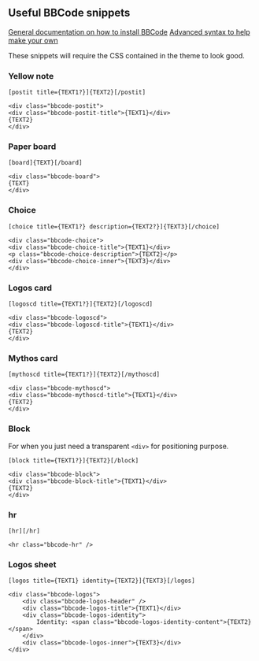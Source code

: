 

## Useful BBCode snippets

[General documentation on how to install BBCode](https://www.phpbb.com/support/docs/en/3.3/kb/article/adding-custom-bbcodes-in-phpbb3/)
[Advanced syntax to help make your own](https://s9etextformatter.readthedocs.io/Plugins/BBCodes/Custom_BBCode_syntax/)

These snippets will require the CSS contained in the theme to look good.

### Yellow note

```
[postit title={TEXT1?}]{TEXT2}[/postit]
```

```
<div class="bbcode-postit">
<div class="bbcode-postit-title">{TEXT1}</div>
{TEXT2}
</div>
```

### Paper board

```
[board]{TEXT}[/board]
```

```
<div class="bbcode-board">
{TEXT}
</div>
```

### Choice

```
[choice title={TEXT1?} description={TEXT2?}]{TEXT3}[/choice]
```

```
<div class="bbcode-choice">
<div class="bbcode-choice-title">{TEXT1}</div>
<p class="bbcode-choice-description">{TEXT2}</p>
<div class="bbcode-choice-inner">{TEXT3}</div>
</div>
```

### Logos card

```
[logoscd title={TEXT1?}]{TEXT2}[/logoscd]
```

```
<div class="bbcode-logoscd">
<div class="bbcode-logoscd-title">{TEXT1}</div>
{TEXT2}
</div>
```

### Mythos card

```
[mythoscd title={TEXT1?}]{TEXT2}[/mythoscd]
```

```
<div class="bbcode-mythoscd">
<div class="bbcode-mythoscd-title">{TEXT1}</div>
{TEXT2}
</div>
```

### Block

For when you just need a transparent `<div>` for positioning purpose.

```
[block title={TEXT1?}]{TEXT2}[/block]
```

```
<div class="bbcode-block">
<div class="bbcode-block-title">{TEXT1}</div>
{TEXT2}
</div>
```

### hr

```
[hr][/hr]
```

```
<hr class="bbcode-hr" />
```

### Logos sheet

```
[logos title={TEXT1} identity={TEXT2}]{TEXT3}[/logos]
```

```
<div class="bbcode-logos">
	<div class="bbcode-logos-header" />
	<div class="bbcode-logos-title">{TEXT1}</div>
	<div class="bbcode-logos-identity">
		Identity: <span class="bbcode-logos-identity-content">{TEXT2}</span>
	</div>
	<div class="bbcode-logos-inner">{TEXT3}</div>
</div>
```

